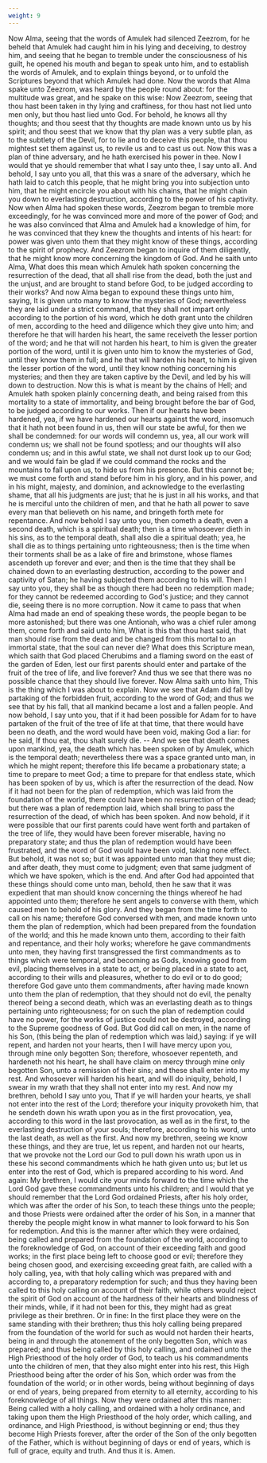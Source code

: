 ```yaml
---
weight: 9
---
```

Now Alma, seeing that the words of Amulek had silenced Zeezrom, for he beheld that Amulek had caught him in his lying and deceiving, to destroy him, and seeing that he began to tremble under the consciousness of his guilt, he opened his mouth and began to speak unto him, and to establish the words of Amulek, and to explain things beyond, or to unfold the Scriptures beyond that which Amulek had done. Now the words that Alma spake unto Zeezrom, was heard by the people round about: for the multitude was great, and he spake on this wise: Now Zeezrom, seeing that thou hast been taken  in thy lying and craftiness, for thou hast not lied unto men only, but thou hast lied unto God. For behold, he knows all thy thoughts; and thou seest that thy thoughts are made known unto us by his spirit; and thou seest that we know that thy plan was a very subtle plan, as to the subtlety of the Devil, for to lie and to deceive this people, that thou mightest set them against us, to revile us and to cast us out. Now this was a plan of thine adversary, and he hath exercised his power in thee. Now I would that ye should remember that what I say unto thee, I say unto all. And behold, I say unto you all, that this was a snare of the adversary, which he hath laid to catch this people, that he might bring you into subjection unto him, that he might encircle you about with his chains, that he might chain you down to everlasting destruction, according to the power of his captivity. Now when Alma had spoken these words, Zeezrom began to tremble more exceedingly, for he was convinced more and more of the power of God; and he was also convinced that Alma and Amulek had a knowledge of him, for he was convinced that they knew the thoughts and intents of his heart: for power was given unto them that they might know of these things, according to the spirit of prophecy. And Zeezrom began to inquire of them diligently, that he might know more concerning the kingdom of God. And he saith unto Alma, What does this mean which Amulek hath spoken concerning the resurrection of the dead, that all shall rise from the dead, both the just and the unjust, and are brought to stand before God, to be judged according to their works? And now Alma began to expound these things unto him, saying, It is given unto many to know the mysteries of God; nevertheless they are laid under a strict command, that they shall not impart only according to the portion of his word, which he doth grant unto the children of men, according to the heed and diligence which they give unto him; and therefore he that will harden his heart, the same receiveth the lesser portion of the word; and he that will not harden his heart, to him is given the greater portion of the word, until it is given unto him to know the mysteries of God, until they know them in full; and he that will harden his heart, to him is given the lesser portion of the word, until they know nothing concerning his mysteries; and then they are taken captive by the Devil, and led by his will down to destruction. Now this is what is meant by the chains of Hell; and Amulek hath spoken plainly concerning death, and  being raised from this mortality to a state of immortality, and being brought before the bar of God, to be judged according to our works. Then if our hearts have been hardened, yea, if we have hardened our hearts against the word, insomuch that it hath not been found in us, then will our state be awful, for then we shall be condemned: for our words will condemn us, yea, all our work will condemn us; we shall not be found spotless; and our thoughts will also condemn us; and in this awful state, we shall not durst look up to our God; and we would fain be glad if we could command the rocks and the mountains to fall upon us, to hide us from his presence. But this cannot be; we must come forth and stand before him in his glory, and in his power, and in his might, majesty, and dominion, and acknowledge to the everlasting shame, that all his judgments are just; that he is just in all his works, and that he is merciful unto the children of men, and that he hath all power to save every man that believeth on his name, and bringeth forth mete for repentance. And now behold I say unto you, then cometh a death, even a second death, which is a spiritual death; then is a time whosoever dieth in his sins, as to the temporal death, shall also die a spiritual death; yea, he shall die as to things pertaining unto righteousness; then is the time when their torments shall be as a lake of fire and brimstone, whose flames ascendeth up forever and ever; and then is the time that they shall be chained down to an everlasting destruction, according to the power and captivity of Satan; he having subjected them according to his will. Then I say unto you, they shall be as though there had been no redemption made; for they cannot be redeemed according to God's justice; and they cannot die, seeing there is no more corruption. Now it came to pass that when Alma had made an end of speaking these words, the people began to be more astonished; but there was one Antionah, who was a chief ruler among them, come forth and said unto him, What is this that thou hast said, that man should rise from the dead and be changed from this mortal to an immortal state, that the soul can never die? What does this Scripture mean, which saith that God placed Cherubims and a flaming sword on the east of the garden of Eden, lest our first parents should enter and partake of the fruit of the tree of life, and live forever? And thus we see that there was no possible chance that they should live forever. Now Alma saith unto him, This is the thing which I  was about to explain. Now we see that Adam did fall by partaking of the forbidden fruit, according to the word of God; and thus we see that by his fall, that all mankind became a lost and a fallen people. And now behold, I say unto you, that if it had been possible for Adam for to have partaken of the fruit of the tree of life at that time, that there would have been no death, and the word would have been void, making God a liar: for he said, If thou eat, thou shalt surely die. -- And we see that death comes upon mankind, yea, the death which has been spoken of by Amulek, which is the temporal death; nevertheless there was a space granted unto man, in which he might repent; therefore this life became a probationary state; a time to prepare to meet God; a time to prepare for that endless state, which has been spoken of by us, which is after the resurrection of the dead. Now if it had not been for the plan of redemption, which was laid from the foundation of the world, there could have been no resurrection of the dead; but there was a plan of redemption laid, which shall bring to pass the resurrection of the dead, of which has been spoken. And now behold, if it were possible that our first parents could have went forth and partaken of the tree of life, they would have been forever miserable, having no preparatory state; and thus the plan of redemption would have been frustrated, and the word of God would have been void, taking none effect. But behold, it was not so; but it was appointed unto man that they must die; and after death, they must come to judgment; even that same judgment of which we have spoken, which is the end. And after God had appointed that these things should come unto man, behold, then he saw that it was expedient that man should know concerning the things whereof he had appointed unto them; therefore he sent angels to converse with them, which caused men to behold of his glory. And they began from the time forth to call on his name; therefore God conversed with men, and made known unto them the plan of redemption, which had been prepared from the foundation of the world; and this he made known unto them, according to their faith and repentance, and their holy works; wherefore he gave commandments unto men, they having first transgressed the first commandments as to things which were temporal, and becoming as Gods, knowing good from evil, placing themselves in a state to act, or being placed in a state to act, according to their wills and pleasures, whether to do evil or to do good; therefore God gave unto  them commandments, after having made known unto them the plan of redemption, that they should not do evil, the penalty thereof being a second death, which was an everlasting death as to things pertaining unto righteousness; for on such the plan of redemption could have no power, for the works of justice could not be destroyed, according to the Supreme goodness of God. But God did call on men, in the name of his Son, (this being the plan of redemption which was laid,) saying: if ye will repent, and harden not your hearts, then I will have mercy upon you, through mine only begotten Son; therefore, whosoever repenteth, and hardeneth not his heart, he shall have claim on mercy through mine only begotten Son, unto a remission of their sins; and these shall enter into my rest. And whosoever will harden his heart, and will do iniquity, behold, I swear in my wrath that they shall not enter into my rest. And now my brethren, behold I say unto you, That if ye will harden your hearts, ye shall not enter into the rest of the Lord; therefore your iniquity provoketh him, that he sendeth down his wrath upon you as in the first provocation, yea, according to this word in the last provocation, as well as in the first, to the everlasting destruction of your souls; therefore, according to his word, unto the last death, as well as the first. And now my brethren, seeing we know these things, and they are true, let us repent, and harden not our hearts, that we provoke not the Lord our God to pull down his wrath upon us in these his second commandments which he hath given unto us; but let us enter into the rest of God, which is prepared according to his word. And again: My brethren, I would cite your minds forward to the time which the Lord God gave these commandments unto his children; and I would that ye should remember that the Lord God ordained Priests, after his holy order, which was after the order of his Son, to teach these things unto the people; and those Priests were ordained after the order of his Son, in a manner that thereby the people might know in what manner to look forward to his Son for redemption. And this is the manner after which they were ordained, being called and prepared from the foundation of the world, according to the foreknowledge of God, on account of their exceeding faith and good works; in the first place being left to choose good or evil; therefore they being chosen good, and exercising exceeding great faith, are called with a holy calling, yea, with that holy calling which was prepared with  and according to, a preparatory redemption for such; and thus they having been called to this holy calling on account of their faith, while others would reject the spirit of God on account of the hardness of their hearts and blindness of their minds, while, if it had not been for this, they might had as great privilege as their brethren. Or in fine: In the first place they were on the same standing with their brethren; thus this holy calling being prepared from the foundation of the world for such as would not harden their hearts, being in and through the atonement of the only begotten Son, which was prepared; and thus being called by this holy calling, and ordained unto the High Priesthood of the holy order of God, to teach us his commandments unto the children of men, that they also might enter into his rest, this High Priesthood being after the order of his Son, which order was from the foundation of the world; or in other words, being without beginning of days or end of years, being prepared from eternity to all eternity, according to his foreknowledge of all things. Now they were ordained after this manner: Being called with a holy calling, and ordained with a holy ordinance, and taking upon them the High Priesthood of the holy order, which calling, and ordinance, and High Priesthood, is without beginning or end; thus they become High Priests forever, after the order of the Son of the only begotten of the Father, which is without beginning of days or end of years, which is full of grace, equity and truth. And thus it is. Amen.
